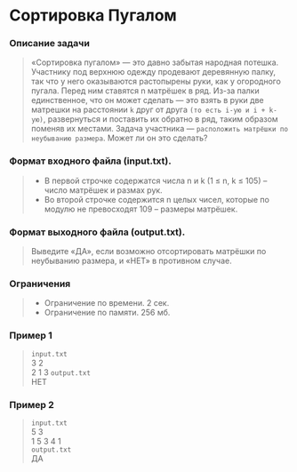 # Сортировка Пугалом
### Описание задачи
> «Сортировка пугалом» — это давно забытая народная потешка. Участнику
под верхнюю одежду продевают деревянную палку, так что у него оказываются
растопырены руки, как у огородного пугала. Перед ним ставятся n матрёшек в
ряд. Из-за палки единственное, что он может сделать — это взять в руки две
матрешки на расстоянии `k` друг от друга `(то есть i-ую и i + k-ую)`, развернуться и
поставить их обратно в ряд, таким образом поменяв их местами.
Задача участника — `расположить матрёшки по неубыванию размера`. Может
ли он это сделать?

### Формат входного файла (input.txt).
> - В первой строчке содержатся числа n и k (1 ≤ n, k ≤ 105) – число матрёшек и размах рук. 
> - Во второй строчке
содержится n целых чисел, которые по модулю не превосходят 109 – размеры матрёшек.

### Формат выходного файла (output.txt). 
> Выведите «ДА», если возможно отсортировать матрёшки по неубыванию размера, и «НЕТ» в противном
случае.

### Ограничения
> - Ограничение по времени. 2 сек.
> - Ограничение по памяти. 256 мб.

### Пример 1
>`input.txt`  
> 3 2  
> 2 1 3
`output.txt`  
> НЕТ

### Пример 2
>`input.txt`  
> 5 3  
> 1 5 3 4 1  
`output.txt`  
> ДА